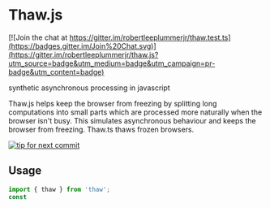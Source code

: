 Thaw.js
=======

[![Join the chat at https://gitter.im/robertleeplummerjr/thaw.test.ts](https://badges.gitter.im/Join%20Chat.svg)](https://gitter.im/robertleeplummerjr/thaw.js?utm_source=badge&utm_medium=badge&utm_campaign=pr-badge&utm_content=badge)

synthetic asynchronous processing in javascript

Thaw.js helps keep the browser from freezing by splitting long computations into small parts which are processed more naturally when the browser isn't busy.  This simulates asynchronous behaviour and keeps the browser from freezing.  Thaw.ts thaws frozen browsers.

[![tip for next commit](http://prime4commit.com/projects/176.svg)](http://prime4commit.com/projects/176)


## Usage
```ts
import { thaw } from 'thaw';
const 
```
